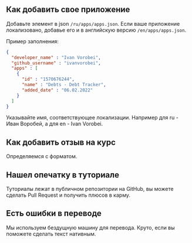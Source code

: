 ## Как добавить свое приложение

Добавьте элемент в json `/ru/apps/apps.json`. Если ваше приложение локализовано, добавье его и в английскую версию `/en/apps/apps.json`.

Пример заполнения:

```json
{
  "developer_name" : "Ivan Vorobei",
  "github_username" : "ivanvorobei",
  "apps" : [
    {
      "id" : "1570676244",
      "name" : "Debts - Debt Tracker",
      "added_date" : "06.02.2022"
    }
  ]
}
```

Указывайте имя, соответствующее локализации. Например для ru - Иван Воробей, а для en - Ivan Vorobei.

## Как добавить отзыв на курс

Определяемся с форматом.

## Нашел опечатку в туториале

Туториалы лежат в публичном репозитории на GitHub, вы можете сделать Pull Request и получить плюсов в карму.

## Есть ошибки в переводе

Мы используем бездущную машину для перевода. Круто, если вы поможете сделать текст нативным.

